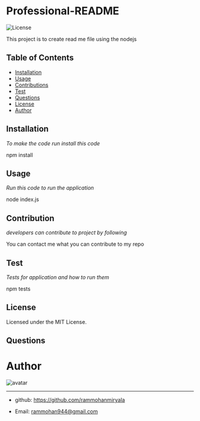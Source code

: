 
  # Professional-README

  ![License](https://img.shields.io/badge/Licence-MIT-red)

  This project is to create read me file using the nodejs
  
## Table of Contents 
- [Installation](#Installation)
- [Usage](#Usage)
- [Contributions](#Contribution)
- [Test](#Test)
- [Questions](#Questions)
- [License](#License)
- [Author](#Author)

    
## Installation

*To make the code run install this code*

npm install 

    
## Usage 
*Run this code to run the application*

node index.js


## Contribution
*developers can contribute to project by following*

You can contact me what you can contribute to my repo 

## Test
*Tests for application and how to run them*

 npm tests

## License 

Licensed under the MIT License. 

## Questions 
     
# Author 

![avatar](https://avatars.githubusercontent.com/rammohanmiryala)

---
- github: https://github.com/rammohanmiryala

- Email: rammohan944@gmail.com
  